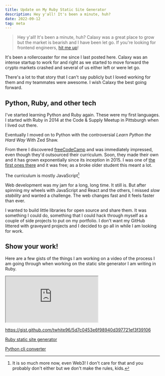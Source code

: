 ```yaml
---
title: Update on My Ruby Static Site Generator
description: Hey y'all! It's been a minute, huh?
date: 2022-09-12
tag: meta
---
```


> Hey y'all! It's been a minute, huh? Calaxy was a great place to grow but the market is bearish and I have been let go. If you're looking for frontend engineers, [hit me up](/contact)!

It's been a rollercoaster for me since I last posted here. Calaxy was an intense startup to work for and right as we started to move forward the crypto markets crashed and several of us either left or were let go.

There's a lot to that story that I can't say publicly but I loved working for them and my teammates were awesome. I wish Calaxy the best going forward.

## Python, Ruby, and other tech

I've started learning Python and Ruby again. These were my first languages. I started with Ruby in 2014 at the Code & Supply Meetup in Pittsburgh when I lived out there.

Eventually I moved on to Python with the controversial *Learn Python the Hard Way* With Zed Shaw.

From there I discovered [freeCodeCamp](https://freeCodeCamp.org) and was immediately impressed, even though they'd outsourced their curriculum. Soon, they made their own and it has grown exponentially since its inception in 2015.  I was one of [the first ones there](https://www.freecodecamp.org/tiffanywhitedev) and it was free; as a broke older student this meant a lot.

The curriculum is mostly JavaScript[^1]

Web development was my jam for a long, long time. It still is. But after spinning my wheels with JavaScript and React and the others, I missed _slow stability_ and wanted a challenge. The web changes fast and it feels faster than ever.

I wanted to build little libraries for open source and share them. It was something I could do, something that I could hack through myself as a couple of side projects to put on my portfolio. I don't want my GitHub littered with graveyard projects and I decided to go all in while I am looking for work.

## Show your work!

Here are a few gists of the things I am working on a video of the process I am going through when working on the static site generator I am writing in Ruby.

<iframe src="https://gist.github.com/twhite96/5d7c0453e6f98940d397721ef3f39106.pibb"></iframe>

https://gist.github.com/twhite96/5d7c0453e6f98940d397721ef3f39106

[Ruby static site generator](https://github.com/twhite96/static-gen-ruby)

[Python cli converter](https://github.com/twhite96/cli-converter)

[^1]: It is so much more now, even Web3! I don't care for that and you probably don't either but we don't make the rules, kids.



